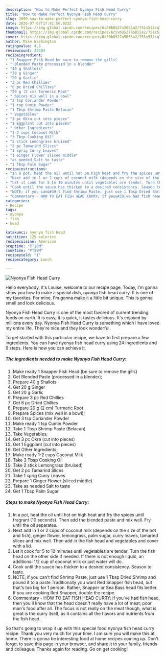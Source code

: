 ```yaml
---
description: "How to Make Perfect Nyonya Fish Head Curry"
title: "How to Make Perfect Nyonya Fish Head Curry"
slug: 2099-how-to-make-perfect-nyonya-fish-head-curry
date: 2020-07-07T17:42:56.023Z
image: https://img-global.cpcdn.com/recipes/6c59b8527a5055a2/751x532cq70/nyonya-fish-head-curry-recipe-main-photo.jpg
thumbnail: https://img-global.cpcdn.com/recipes/6c59b8527a5055a2/751x532cq70/nyonya-fish-head-curry-recipe-main-photo.jpg
cover: https://img-global.cpcdn.com/recipes/6c59b8527a5055a2/751x532cq70/nyonya-fish-head-curry-recipe-main-photo.jpg
author: Mike Washington
ratingvalue: 4.5
reviewcount: 23404
recipeingredient:
- "1 Snapper Fish Head be sure to remove the gills"
- " Blended Paste processed in a blender"
- "40 g Shallots"
- "20 g Ginger"
- "20 g Garlic"
- "3 pc Red Chillies"
- "6 pc Dried Chillies"
- "20 g (2 cm) Turmeric Root"
- " Spices mix well in a bowl"
- "3 tsp Coriander Powder"
- "1 tsp Cumin Powder"
- "1 Tbsp Shrimp Paste Belacan"
- " Vegetables"
- "3 pc Okra cut into pieces"
- "1 Eggplant cut into pieces"
- " Other Ingredients"
- "1-2 cups Coconut Milk"
- "3 Tbsp Cooking Oil"
- "2 stick Lemongrass bruised"
- "2 pc Tamarind Slices"
- "1 sprig Curry Leaves"
- "1 Ginger Flower sliced middle"
- "as needed Salt to taste"
- "1 Tbsp Palm Sugar"
recipeinstructions:
- "In a pot, heat the oil until hot on high heat and fry the spices until fragrant (10 seconds). Then add the blended paste and mix well. Fry until the oil separates."
- "Next add in 1 or 2 cups of coconut milk (depends on the size of the pot and fish), ginger flower, lemongrass, palm sugar, curry leaves, tamarind slices and mix well. Then add in the fish head and vegetables and cover with a lid."
- "Let it cook for 5 to 10 minutes until vegetables are tender. Turn the fish head on the other side if needed. If there is not enough liquid, an additional 1/2 cup of coconut milk or just water will do."
- "Cook until the sauce has thicken to a desired consistency. Season to taste."
- "NOTE; if you can&#39;t find Shrimp Paste, just use 1 Tbsp Dried Shrimp and pound it to a paste.Traditionally you want Red Snapper fish head, but that&#39;s too big for 1 person. Rather, Snapper or Sea Bass head fits better. If you are cooking Red Snapper, double the recipe."
- "Commentary - HOW TO EAT FISH HEAD CURRY; If you&#39;ve had fish head, then you&#39;ll know that the head doesn&#39;t really have a lot of meat; poor man&#39;s food after all. The focus is not really on the meat though, what is great is the curry itself, as it contains all the flavors and nutrients from the fish head."
categories:
- Recipe
tags:
- nyonya
- fish
- head

katakunci: nyonya fish head 
nutrition: 125 calories
recipecuisine: American
preptime: "PT18M"
cooktime: "PT59M"
recipeyield: "1"
recipecategory: Lunch

---
```



![Nyonya Fish Head Curry](https://img-global.cpcdn.com/recipes/6c59b8527a5055a2/751x532cq70/nyonya-fish-head-curry-recipe-main-photo.jpg)

Hello everybody, it's Louise, welcome to our recipe page. Today, I'm gonna show you how to make a special dish, nyonya fish head curry. It is one of my favorites. For mine, I'm gonna make it a little bit unique. This is gonna smell and look delicious.

Nyonya Fish Head Curry is one of the most favored of current trending foods on earth. It is easy, it is quick, it tastes delicious. It's enjoyed by millions every day. Nyonya Fish Head Curry is something which I have loved my entire life. They're nice and they look wonderful.




To get started with this particular recipe, we have to first prepare a few ingredients. You can have nyonya fish head curry using 24 ingredients and 6 steps. Here is how you can achieve it.

<!--inarticleads1-->

##### The ingredients needed to make Nyonya Fish Head Curry:

1. Make ready 1 Snapper Fish Head (be sure to remove the gills)
1. Get  Blended Paste (processed in a blender);
1. Prepare 40 g Shallots
1. Get 20 g Ginger
1. Get 20 g Garlic
1. Prepare 3 pc Red Chillies
1. Get 6 pc Dried Chillies
1. Prepare 20 g (2 cm) Turmeric Root
1. Prepare  Spices (mix well in a bowl);
1. Get 3 tsp Coriander Powder
1. Make ready 1 tsp Cumin Powder
1. Take 1 Tbsp Shrimp Paste (Belacan)
1. Take  Vegetables;
1. Get 3 pc Okra (cut into pieces)
1. Get 1 Eggplant (cut into pieces)
1. Get  Other Ingredients;
1. Make ready 1-2 cups Coconut Milk
1. Take 3 Tbsp Cooking Oil
1. Take 2 stick Lemongrass (bruised)
1. Get 2 pc Tamarind Slices
1. Take 1 sprig Curry Leaves
1. Prepare 1 Ginger Flower (sliced middle)
1. Take as needed Salt to taste
1. Get 1 Tbsp Palm Sugar




<!--inarticleads2-->

##### Steps to make Nyonya Fish Head Curry:

1. In a pot, heat the oil until hot on high heat and fry the spices until fragrant (10 seconds). Then add the blended paste and mix well. Fry until the oil separates.
1. Next add in 1 or 2 cups of coconut milk (depends on the size of the pot and fish), ginger flower, lemongrass, palm sugar, curry leaves, tamarind slices and mix well. Then add in the fish head and vegetables and cover with a lid.
1. Let it cook for 5 to 10 minutes until vegetables are tender. Turn the fish head on the other side if needed. If there is not enough liquid, an additional 1/2 cup of coconut milk or just water will do.
1. Cook until the sauce has thicken to a desired consistency. Season to taste.
1. NOTE; if you can&#39;t find Shrimp Paste, just use 1 Tbsp Dried Shrimp and pound it to a paste.Traditionally you want Red Snapper fish head, but that&#39;s too big for 1 person. Rather, Snapper or Sea Bass head fits better. If you are cooking Red Snapper, double the recipe.
1. Commentary - HOW TO EAT FISH HEAD CURRY; If you&#39;ve had fish head, then you&#39;ll know that the head doesn&#39;t really have a lot of meat; poor man&#39;s food after all. The focus is not really on the meat though, what is great is the curry itself, as it contains all the flavors and nutrients from the fish head.




So that's going to wrap it up with this special food nyonya fish head curry recipe. Thank you very much for your time. I am sure you will make this at home. There is gonna be interesting food at home recipes coming up. Don't forget to save this page in your browser, and share it to your family, friends and colleague. Thanks again for reading. Go on get cooking!
